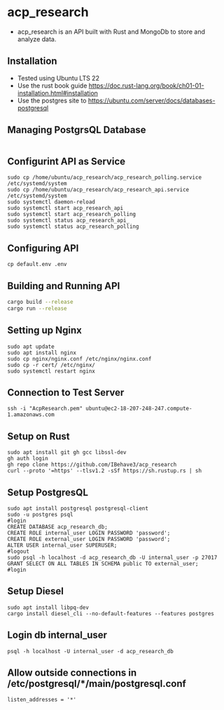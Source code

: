 # acp_research 
- acp_research is an API built with Rust and MongoDb to store and analyze data.

## Installation
- Tested using Ubuntu LTS 22 
- Use the rust book guide https://doc.rust-lang.org/book/ch01-01-installation.html#installation
- Use the postgres site to https://ubuntu.com/server/docs/databases-postgresql

## Managing PostgrsQL Database 
```

```

## Configurint API as Service
```
sudo cp /home/ubuntu/acp_research/acp_research_polling.service /etc/systemd/system
sudo cp /home/ubuntu/acp_research/acp_research_api.service /etc/systemd/system
sudo systemctl daemon-reload
sudo systemctl start acp_research_api
sudo systemctl start acp_research_polling
sudo systemctl status acp_research_api_
sudo systemctl status acp_research_polling
```

## Configuring API
```
cp default.env .env
```

## Building and Running API
```bash
cargo build --release
cargo run --release
```

## Setting up Nginx
```
sudo apt update
sudo apt install nginx
sudo cp nginx/nginx.conf /etc/nginx/nginx.conf
sudo cp -r cert/ /etc/nginx/
sudo systemctl restart nginx
```

## Connection to Test Server
```
ssh -i "AcpResearch.pem" ubuntu@ec2-18-207-248-247.compute-1.amazonaws.com
```

## Setup on Rust
```
sudo apt install git gh gcc libssl-dev
gh auth login
gh repo clone https://github.com/IBehave3/acp_research
curl --proto '=https' --tlsv1.2 -sSf https://sh.rustup.rs | sh
```

## Setup PostgresQL
```
sudo apt install postgresql postgresql-client
sudo -u postgres psql
#login
CREATE DATABASE acp_research_db;
CREATE ROLE internal_user LOGIN PASSWORD 'password';
CREATE ROLE external_user LOGIN PASSWORD 'password';
ALTER USER internal_user SUPERUSER;
#logout
sudo psql -h localhost -d acp_research_db -U internal_user -p 27017
GRANT SELECT ON ALL TABLES IN SCHEMA public TO external_user;
#login
```

## Setup Diesel
```
sudo apt install libpq-dev
cargo install diesel_cli --no-default-features --features postgres
```

## Login db internal_user
```
psql -h localhost -U internal_user -d acp_research_db
```

## Allow outside connections in /etc/postgresql/*/main/postgresql.conf
```
listen_addresses = '*'
```
